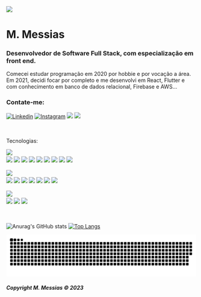 <div>
<img src="https://avatars.githubusercontent.com/u/78608382?s=400&u=d5e5ae4607ca9a1589bbf68dd8d0ecac5d9e6945&v=4" height=65>
</div>

# M. Messias

### Desenvolvedor de Software Full Stack, com especialização em front end.

Comecei estudar programação em 2020 por hobbie e por vocação a área. Em 2021, decidi focar por completo e me desenvolvi em React, Flutter e com conhecimento em banco de dados relacional, Firebase e AWS...

### Contate-me:

<div>
 <a href="https://www.linkedin.com/in/mmessiasdev/" target="_blank" rel="noopener"><img src="https://img.shields.io/badge/linkedin-20232A?style=for-the-badge&logo=linkedin" alt="Linkedin"></a>
  <a href="https://www.linkedin.com/in/mmessiasdev/" target="_blank" rel="noopener"><img src="https://img.shields.io/badge/Instagram-20232A?style=for-the-badge&logo=instagram" alt="Instagram"></a>
  <a href="http://api.whatsapp.com/send?phone=5577991057040" target="_blank"><img src="https://img.shields.io/badge/WhatsApp-20232A?style=for-the-badge&logo=whatsapp"></a>
  <a href="https://www.youtube.com/channel/UCHSrdW4QVmr-CjVW3KP2FAw" target="_blank"><img src="https://img.shields.io/badge/YouTube-20232A?style=for-the-badge&logo=youtube"></a>
</div>

<br/>
<br/>


Tecnologias:

<div>
<img src="https://img.shields.io/badge/Flutter-20232A?style=for-the-badge&logo=flutter&color=blue&logoColor=white"> 
<br>
<img src="https://img.shields.io/badge/MVC-20232A?style=flat-square&logo=flutter&color=blue&logoColor=white"> 
<img src="https://img.shields.io/badge/SetState-20232A?style=flat-square&logo=flutter&color=blue&logoColor=white"> 
<img src="https://img.shields.io/badge/Hive-20232A?style=flat-square&logo=flutter&color=blue&logoColor=white"> 
<img src="https://img.shields.io/badge/Flutter Secure Storage-20232A?style=flat-square&logo=flutter&color=blue&logoColor=white">
<img src="https://img.shields.io/badge/Image Cache-20232A?style=flat-square&logo=flutter&color=blue&logoColor=white">
<img src="https://img.shields.io/badge/Visuals and structural Widgets-20232A?style=flat-square&logo=flutter&color=blue&logoColor=white">
<img src="https://img.shields.io/badge/Consuming API rest CRUD-20232A?style=flat-square&logo=flutter&color=blue&logoColor=white">
<img src="https://img.shields.io/badge/Global state management (Singleton)-20232A?style=flat-square&logo=flutter&color=blue&logoColor=white">
<img src="https://img.shields.io/badge/Package get it Singleton-20232A?style=flat-square&logo=flutter&color=blue&logoColor=white">
<div/>
  
<br/>

<div>
<img src="https://img.shields.io/badge/React-20232A?style=for-the-badge&logo=React&color=blue&logoColor=white"> 
<br/>
<img src="https://img.shields.io/badge/Styled Components-20232A?style=flat-square&logo=React&color=blue&logoColor=white">
<img src="https://img.shields.io/badge/Unit Test-20232A?style=flat-square&logo=React&color=blue&logoColor=white">
<img src="https://img.shields.io/badge/Type Script-20232A?style=flat-square&logo=React&color=blue&logoColor=white">
<img src="https://img.shields.io/badge/React Router Dom-20232A?style=flat-square&logo=React&color=blue&logoColor=white">
<img src="https://img.shields.io/badge/Router Authentication-20232A?style=flat-square&logo=React&color=blue&logoColor=white">
<img src="https://img.shields.io/badge/Local Storage-20232A?style=flat-square&logo=React&color=blue&logoColor=white">
<img src="https://img.shields.io/badge/Consuming API rest CRUD-20232A?style=flat-square&logo=React&color=blue&logoColor=white">
<div/>
<br/>
  
<div>
<img src="https://img.shields.io/badge/AWS-20232A?style=for-the-badge&logo=Amazon&color=blue&logoColor=white">
<br/> 
<img src="https://img.shields.io/badge/RDS-20232A?style=flat-square&logo=Amazon&color=blue&logoColor=white">
<img src="https://img.shields.io/badge/Elastic Beanstalk-20232A?style=flat-square&logo=Amazon&color=blue&logoColor=white">
<img src="https://img.shields.io/badge/EC2-20232A?style=flat-square&logo=Amazon&color=blue&logoColor=white">

<div/>

<br/> 
<br/> 

![Anurag's GitHub stats](https://github-readme-stats.vercel.app/api?username=mmessiasdev&show_icons=true&theme=dracula) [![Top Langs](https://github-readme-stats.vercel.app/api/top-langs/?username=mmessiasdev&layout=compact&theme=dracula)](https://github.com/anuraghazra/github-readme-stats)

![Snake Animation](https://github.com/ErykTavares/ErykTavares/blob/output/github-contribution-grid-snake.svg)

###### **Copyright M. Messias © 2023**
